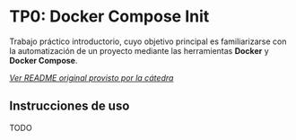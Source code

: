 # TP0: Docker Compose Init

Trabajo práctico introductorio, cuyo objetivo principal es familiarizarse con la automatización de un proyecto mediante las herramientas **Docker** y **Docker Compose**.

[_Ver README original provisto por la cátedra_](./docs/README.original.md)

## Instrucciones de uso

TODO
